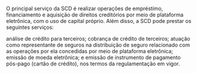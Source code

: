 ​O principal serviço da SCD é realizar operações de empréstimo, financiamento e aquisição de direitos creditórios por meio de plataforma eletrônica, com o uso de capital próprio. Além disso, a SCD pode prestar os seguintes serviços:

análise de crédito para terceiros;
cobrança de crédito de terceiros;
atuação como representante de seguros na distribuição de seguro relacionado com as operações por ela concedidas por meio de plataforma eletrônica;
emissão de moeda eletrônica; e
emissão de instrumento de pagamento pós-pago (cartão de crédito), nos termos da regulamentação em vigor.